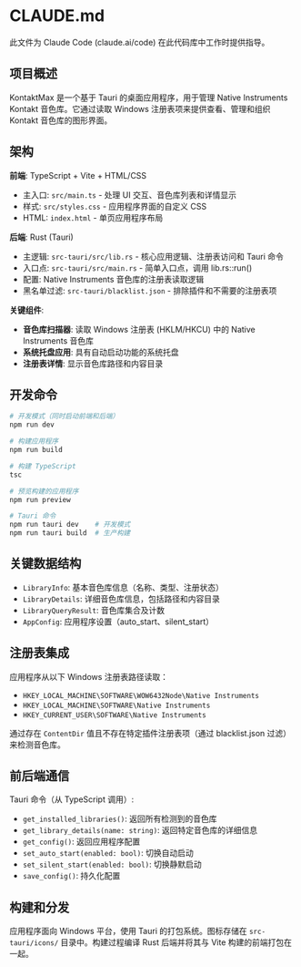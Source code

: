 # CLAUDE.md

此文件为 Claude Code (claude.ai/code) 在此代码库中工作时提供指导。

## 项目概述

KontaktMax 是一个基于 Tauri 的桌面应用程序，用于管理 Native Instruments Kontakt 音色库。它通过读取 Windows 注册表项来提供查看、管理和组织 Kontakt 音色库的图形界面。

## 架构

**前端**: TypeScript + Vite + HTML/CSS
- 主入口: `src/main.ts` - 处理 UI 交互、音色库列表和详情显示
- 样式: `src/styles.css` - 应用程序界面的自定义 CSS
- HTML: `index.html` - 单页应用程序布局

**后端**: Rust (Tauri)
- 主逻辑: `src-tauri/src/lib.rs` - 核心应用逻辑、注册表访问和 Tauri 命令
- 入口点: `src-tauri/src/main.rs` - 简单入口点，调用 lib.rs::run()
- 配置: Native Instruments 音色库的注册表读取逻辑
- 黑名单过滤: `src-tauri/blacklist.json` - 排除插件和不需要的注册表项

**关键组件**:
- **音色库扫描器**: 读取 Windows 注册表 (HKLM/HKCU) 中的 Native Instruments 音色库
- **系统托盘应用**: 具有自动启动功能的系统托盘
- **注册表详情**: 显示音色库路径和内容目录

## 开发命令

```bash
# 开发模式（同时启动前端和后端）
npm run dev

# 构建应用程序
npm run build

# 构建 TypeScript
tsc

# 预览构建的应用程序
npm run preview

# Tauri 命令
npm run tauri dev    # 开发模式
npm run tauri build  # 生产构建
```

## 关键数据结构

- `LibraryInfo`: 基本音色库信息（名称、类型、注册状态）
- `LibraryDetails`: 详细音色库信息，包括路径和内容目录
- `LibraryQueryResult`: 音色库集合及计数
- `AppConfig`: 应用程序设置（auto_start、silent_start）

## 注册表集成

应用程序从以下 Windows 注册表路径读取：
- `HKEY_LOCAL_MACHINE\SOFTWARE\WOW6432Node\Native Instruments`
- `HKEY_LOCAL_MACHINE\SOFTWARE\Native Instruments`
- `HKEY_CURRENT_USER\SOFTWARE\Native Instruments`

通过存在 `ContentDir` 值且不存在特定插件注册表项（通过 blacklist.json 过滤）来检测音色库。

## 前后端通信

Tauri 命令（从 TypeScript 调用）:
- `get_installed_libraries()`: 返回所有检测到的音色库
- `get_library_details(name: string)`: 返回特定音色库的详细信息
- `get_config()`: 返回应用程序配置
- `set_auto_start(enabled: bool)`: 切换自动启动
- `set_silent_start(enabled: bool)`: 切换静默启动
- `save_config()`: 持久化配置

## 构建和分发

应用程序面向 Windows 平台，使用 Tauri 的打包系统。图标存储在 `src-tauri/icons/` 目录中。构建过程编译 Rust 后端并将其与 Vite 构建的前端打包在一起。